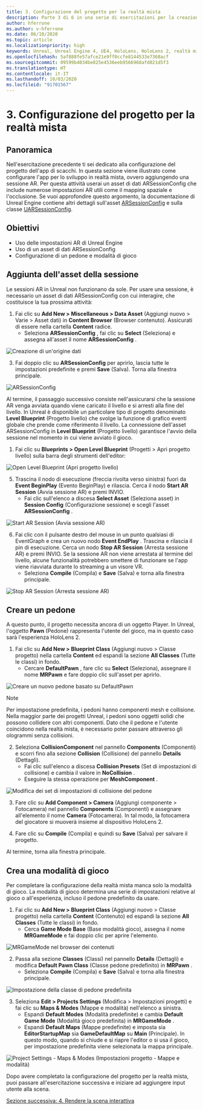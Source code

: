 ```yaml
---
title: 3. Configurazione del progetto per la realtà mista
description: Parte 3 di 6 in una serie di esercitazioni per la creazione di una semplice app di scacchi con Unreal Engine 4 e il plug-in UX Tools di Mixed Reality Toolkit
author: hferrone
ms.author: v-hferrone
ms.date: 06/10/2020
ms.topic: article
ms.localizationpriority: high
keywords: Unreal, Unreal Engine 4, UE4, HoloLens, HoloLens 2, realtà mista, esercitazione, guida introduttiva, mrtk, uxt, UX Tools, documentazione
ms.openlocfilehash: 5af888fe57afce21e9ff0ccfe8144533e7368acf
ms.sourcegitcommit: 09599b4034be825e4536eeb9566968afd021d5f3
ms.translationtype: HT
ms.contentlocale: it-IT
ms.lasthandoff: 10/03/2020
ms.locfileid: "91701567"
---
```

# <a name="3-setting-up-your-project-for-mixed-reality"></a>3. Configurazione del progetto per la realtà mista

## <a name="overview"></a>Panoramica

Nell'esercitazione precedente ti sei dedicato alla configurazione del progetto dell'app di scacchi. In questa sezione viene illustrato come configurare l'app per lo sviluppo in realtà mista, ovvero aggiungendo una sessione AR. Per questa attività userai un asset di dati ARSessionConfig che include numerose impostazioni AR utili come il mapping spaziale e l'occlusione. Se vuoi approfondire questo argomento, la documentazione di Unreal Engine contiene altri dettagli sull'asset [ARSessionConfig](https://docs.unrealengine.com/en-US/PythonAPI/class/ARSessionConfig.html) e sulla classe [UARSessionConfig](https://docs.unrealengine.com/en-US/API/Runtime/AugmentedReality/UARSessionConfig/index.html).

## <a name="objectives"></a>Obiettivi
* Uso delle impostazioni AR di Unreal Engine 
* Uso di un asset di dati ARSessionConfig
* Configurazione di un pedone e modalità di gioco

## <a name="adding-the-session-asset"></a>Aggiunta dell'asset della sessione
Le sessioni AR in Unreal non funzionano da sole. Per usare una sessione, è necessario un asset di dati ARSessionConfig con cui interagire, che costituisce la tua prossima attività:

1. Fai clic su **Add New > Miscellaneous > Data Asset** (Aggiungi nuovo > Varie > Asset dati) in **Content Browser** (Browser contenuto). Assicurati di essere nella cartella **Content** radice. 
    * Seleziona **ARSessionConfig** , fai clic su **Select** (Seleziona) e assegna all'asset il nome **ARSessionConfig** .

![Creazione di un'origine dati](images/unreal-uxt/3-createasset.PNG)

3. Fai doppio clic su **ARSessionConfig** per aprirlo, lascia tutte le impostazioni predefinite e premi **Save** (Salva). Torna alla finestra principale. 

![ARSessionConfig](images/unreal-uxt/3-arsessionconfig.PNG)

Al termine, il passaggio successivo consiste nell'assicurarsi che la sessione AR venga avviata quando viene caricato il livello e si arresti alla fine del livello. In Unreal è disponibile un particolare tipo di progetto denominato **Level Blueprint** (Progetto livello) che svolge la funzione di grafico eventi globale che prende come riferimento il livello. La connessione dell'asset ARSessionConfig in **Level Blueprint** (Progetto livello) garantisce l'avvio della sessione nel momento in cui viene avviato il gioco.

1. Fai clic su **Blueprints > Open Level Blueprint** (Progetti > Apri progetto livello) sulla barra degli strumenti dell'editor: 

![Open Level Blueprint (Apri progetto livello)](images/unreal-uxt/3-level-blueprint.PNG)

5. Trascina il nodo di esecuzione (freccia rivolta verso sinistra) fuori da **Event BeginPlay** (Evento BeginPlay) e rilascia. Cerca il nodo **Start AR Session** (Avvia sessione AR) e premi INVIO.  
    * Fai clic sull'elenco a discesa **Select Asset** (Seleziona asset) in **Session Config** (Configurazione sessione) e scegli l'asset **ARSessionConfig** . 

![Start AR Session (Avvia sessione AR)](images/unreal-uxt/3-start-ar-session.PNG)

6. Fai clic con il pulsante destro del mouse in un punto qualsiasi di EventGraph e crea un nuovo nodo **Event EndPlay** . Trascina e rilascia il pin di esecuzione. Cerca un nodo **Stop AR Session** (Arresta sessione AR) e premi INVIO. Se la sessione AR non viene arrestata al termine del livello, alcune funzionalità potrebbero smettere di funzionare se l'app viene riavviata durante lo streaming a un visore VR. 
    * Seleziona **Compile** (Compila) e **Save** (Salva) e torna alla finestra principale.

![Stop AR Session (Arresta sessione AR)](images/unreal-uxt/3-stoparsession.PNG)

## <a name="create-a-pawn"></a>Creare un pedone
A questo punto, il progetto necessita ancora di un oggetto Player. In Unreal, l'oggetto **Pawn** (Pedone) rappresenta l'utente del gioco, ma in questo caso sarà l'esperienza HoloLens 2.

1. Fai clic su **Add New > Blueprint Class** (Aggiungi nuovo > Classe progetto) nella cartella **Content** ed espandi la sezione **All Classes** (Tutte le classi) in fondo. 
    * Cercare **DefaultPawn** , fare clic su **Select** (Seleziona), assegnare il nome **MRPawn** e fare doppio clic sull'asset per aprirlo. 

![Creare un nuovo pedone basato su DefaultPawn](images/unreal-uxt/3-defaultpawn.PNG)

> [!NOTE]
> Per impostazione predefinita, i pedoni hanno componenti mesh e collisione. Nella maggior parte dei progetti Unreal, i pedoni sono oggetti solidi che possono collidere con altri componenti. Dato che il pedone e l'utente coincidono nella realtà mista, è necessario poter passare attraverso gli ologrammi senza collisioni. 

2. Seleziona **CollisionComponent** nel pannello **Components** (Componenti) e scorri fino alla sezione **Collision** (Collisione) del pannello **Details** (Dettagli). 
    * Fai clic sull'elenco a discesa **Collision Presets** (Set di impostazioni di collisione) e cambia il valore in **NoCollision** . 
    * Eseguire la stessa operazione per **MeshComponent** .

![Modifica dei set di impostazioni di collisione del pedone](images/unreal-uxt/3-nocollision.PNG)

3. Fare clic su **Add Component > Camera** (Aggiungi componente > Fotocamera) nel pannello **Components** (Componenti) e assegnare all'elemento il nome **Camera** (Fotocamera). In tal modo, la fotocamera del giocatore si muoverà insieme al dispositivo HoloLens 2.

4. Fare clic su **Compile** (Compila) e quindi su **Save** (Salva) per salvare il progetto.

Al termine, torna alla finestra principale.

## <a name="create-a-game-mode"></a>Crea una modalità di gioco
Per completare la configurazione della realtà mista manca solo la modalità di gioco. La modalità di gioco determina una serie di impostazioni relative al gioco o all'esperienza, incluso il pedone predefinito da usare.

1.  Fai clic su **Add New > Blueprint Class** (Aggiungi nuovo > Classe progetto) nella cartella **Content** (Contenuto) ed espandi la sezione **All Classes** (Tutte le classi) in fondo. 
    * Cerca **Game Mode Base** (Base modalità gioco), assegna il nome **MRGameMode** e fai doppio clic per aprire l'elemento. 

![MRGameMode nel browser dei contenuti](images/unreal-uxt/3-gamemode.PNG)

2.  Passa alla sezione **Classes** (Classi) nel pannello **Details** (Dettagli) e modifica **Default Pawn Class** (Classe pedone predefinito) in **MRPawn** . 
    * Seleziona **Compile** (Compila) e **Save** (Salva) e torna alla finestra principale. 

![Impostazione della classe di pedone predefinita](images/unreal-uxt/3-setpawn.PNG)

3.  Seleziona **Edit > Projects Settings** (Modifica > Impostazioni progetti) e fai clic su **Maps & Modes** (Mappe e modalità) nell'elenco a sinistra. 
    * Espandi **Default Modes** (Modalità predefinite) e cambia **Default Game Mode** (Modalità gioco predefinita) in **MRGameMode** . 
    * Espandi **Default Maps** (Mappe predefinite) e imposta sia **EditorStartupMap** sia **GameDefaultMap** su **Main** (Principale). In questo modo, quando si chiude e si riapre l'editor o si usa il gioco, per impostazione predefinita viene selezionata la mappa principale.

![Project Settings - Maps & Modes (Impostazioni progetto - Mappe e modalità)](images/unreal-uxt/3-mapsandmodes.PNG)

Dopo avere completato la configurazione del progetto per la realtà mista, puoi passare all'esercitazione successiva e iniziare ad aggiungere input utente alla scena. 

[Sezione successiva: 4. Rendere la scena interattiva](unreal-uxt-ch4.md)